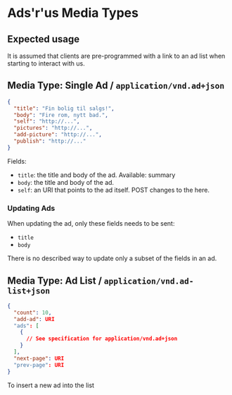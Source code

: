 Ads'r'us Media Types
====================

Expected usage
--------------

It is assumed that clients are pre-programmed with a link to an ad
list when starting to interact with us.

Media Type: Single Ad / `application/vnd.ad+json`
------------------------------------------

~~~json
{
  "title": "Fin bolig til salgs!",
  "body": "Fire rom, nytt bad.",
  "self": "http://...",
  "pictures": "http://...",
  "add-picture": "http://...",
  "publish": "http://..."
}
~~~

Fields:

* `title`: the title and body of the ad. Available: summary
* `body`: the title and body of the ad.
* `self`: an URI that points to the ad itself. POST changes to the
  here.
  
### Updating Ads

When updating the ad, only these fields needs to be sent:

* `title`
* `body`

There is no described way to update only a subset of the fields in an
ad.

Media Type: Ad List / `application/vnd.ad-list+json`
------------------------------------------

~~~json
{
  "count": 10,
  "add-ad": URI
  "ads": [
    {
      // See specification for application/vnd.ad+json
    }
  ],
  "next-page": URI
  "prev-page": URI
}
~~~

To insert a new ad into the list
